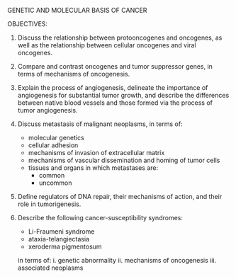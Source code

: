 GENETIC AND MOLECULAR BASIS OF CANCER

OBJECTIVES:

1. Discuss the relationship between protooncogenes and oncogenes, as well as the relationship between cellular oncogenes and viral oncogenes.

2. Compare and contrast oncogenes and tumor suppressor genes, in terms of mechanisms of oncogenesis.

3. Explain the process of angiogenesis, delineate the importance of angiogenesis for substantial tumor growth, and describe the differences between native blood vessels and those formed via the process of tumor angiogenesis.

4. Discuss metastasis of malignant neoplasms, in terms of: 
	* molecular genetics
	* cellular adhesion
	* mechanisms of invasion of extracellular matrix
	* mechanisms of vascular dissemination and homing of tumor cells
	* tissues and organs in which metastases are: 
		- common
		- uncommon


5. Define regulators of DNA repair, their mechanisms of action, and their role in tumorigenesis.

6. Describe the following cancer-susceptibility syndromes:
	* Li-Fraumeni syndrome
	* ataxia-telangiectasia
	* xeroderma pigmentosum

	in terms of:
	i. genetic abnormality
	ii. mechanisms of oncogenesis
	iii. associated neoplasms
